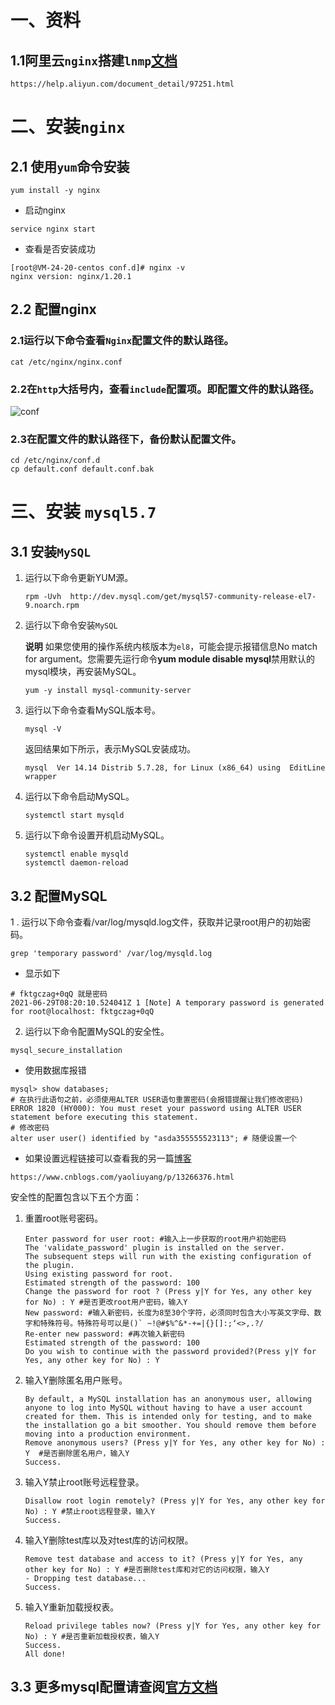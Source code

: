 # 一、资料

## 1.1阿里云`nginx`搭建`lnmp`[文档](https://help.aliyun.com/document_detail/97251.html)

```shell
https://help.aliyun.com/document_detail/97251.html
```

# 二、安装`nginx`

## 2.1 使用`yum`命令安装

```shell
yum install -y nginx
```

- 启动nginx

```shell
service nginx start 
```



- 查看是否安装成功

```shell
[root@VM-24-20-centos conf.d]# nginx -v
nginx version: nginx/1.20.1
```

## 2.2 配置nginx

### 2.1运行以下命令查看`Nginx`配置文件的默认路径。

```shell
cat /etc/nginx/nginx.conf
```

### 2.2在`http`大括号内，查看`include`配置项。即配置文件的默认路径。

![conf](https://yaoliuyang-blog-images.oss-cn-beijing.aliyuncs.com/blogImages/p130116.png)

### 2.3在配置文件的默认路径下，备份默认配置文件。

```shell
cd /etc/nginx/conf.d
cp default.conf default.conf.bak
```

# 三、安装 `mysql5.7`

## 3.1 安装`MySQL`

1. 运行以下命令更新YUM源。

   ```shell
   rpm -Uvh  http://dev.mysql.com/get/mysql57-community-release-el7-9.noarch.rpm
   ```

2. 运行以下命令安装`MySQL`

   **说明** 如果您使用的操作系统内核版本为`el8`，可能会提示报错信息No match for argument。您需要先运行命令**yum module disable mysql**禁用默认的mysql模块，再安装MySQL。

   ```shell
   yum -y install mysql-community-server
   ```

3. 运行以下命令查看MySQL版本号。

   ```shell
   mysql -V
   ```

   返回结果如下所示，表示MySQL安装成功。

   ```shell
   mysql  Ver 14.14 Distrib 5.7.28, for Linux (x86_64) using  EditLine wrapper
   ```

4. 运行以下命令启动MySQL。

   ```shell
   systemctl start mysqld
   ```

5. 运行以下命令设置开机启动MySQL。

   ```shell
   systemctl enable mysqld
   systemctl daemon-reload
   ```

## 3.2 配置MySQL

1 . 运行以下命令查看/var/log/mysqld.log文件，获取并记录root用户的初始密码。

```shell
grep 'temporary password' /var/log/mysqld.log
```

- 显示如下

```shell
# fktgczag+0qQ 就是密码
2021-06-29T08:20:10.524041Z 1 [Note] A temporary password is generated for root@localhost: fktgczag+0qQ
```

2. 运行以下命令配置MySQL的安全性。

```
mysql_secure_installation
```

- 使用数据库报错

```shell
mysql> show databases;
# 在执行此语句之前，必须使用ALTER USER语句重置密码(会报错提醒让我们修改密码)
ERROR 1820 (HY000): You must reset your password using ALTER USER statement before executing this statement.
# 修改密码
alter user user() identified by "asda355555523113"; # 随便设置一个
```

- 如果设置远程链接可以查看我的另一篇[博客](https://www.cnblogs.com/yaoliuyang/p/13266376.html)

```shell
https://www.cnblogs.com/yaoliuyang/p/13266376.html
```



安全性的配置包含以下五个方面：

1. 重置root账号密码。

   ```shell
   Enter password for user root: #输入上一步获取的root用户初始密码
   The 'validate_password' plugin is installed on the server.
   The subsequent steps will run with the existing configuration of the plugin.
   Using existing password for root.
   Estimated strength of the password: 100 
   Change the password for root ? (Press y|Y for Yes, any other key for No) : Y #是否更改root用户密码，输入Y
   New password: #输入新密码，长度为8至30个字符，必须同时包含大小写英文字母、数字和特殊符号。特殊符号可以是()` ~!@#$%^&*-+=|{}[]:;‘<>,.?/
   Re-enter new password: #再次输入新密码
   Estimated strength of the password: 100 
   Do you wish to continue with the password provided?(Press y|Y for Yes, any other key for No) : Y
   ```

2. 输入Y删除匿名用户账号。

   ```shell
   By default, a MySQL installation has an anonymous user, allowing anyone to log into MySQL without having to have a user account created for them. This is intended only for testing, and to make the installation go a bit smoother. You should remove them before moving into a production environment.
   Remove anonymous users? (Press y|Y for Yes, any other key for No) : Y  #是否删除匿名用户，输入Y
   Success.
   ```

3. 输入Y禁止root账号远程登录。

   ```shell
   Disallow root login remotely? (Press y|Y for Yes, any other key for No) : Y #禁止root远程登录，输入Y
   Success.
   ```

4. 输入Y删除test库以及对test库的访问权限。

   ```shell
   Remove test database and access to it? (Press y|Y for Yes, any other key for No) : Y #是否删除test库和对它的访问权限，输入Y
   - Dropping test database...
   Success.
   ```

5. 输入Y重新加载授权表。

   ```shell
   Reload privilege tables now? (Press y|Y for Yes, any other key for No) : Y #是否重新加载授权表，输入Y
   Success.
   All done!
   ```

## 3.3 更多mysql配置请查阅[官方文档](https://dev.mysql.com/doc/refman/5.7/en/mysql-secure-installation.html?spm=a2c4g.11186623.2.25.32626a94kN53LB)


